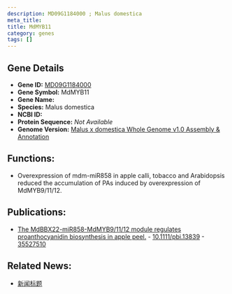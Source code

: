 ```yaml
---
description: MD09G1184000 ; Malus domestica
meta_title:
title: MdMYB11
category: genes
tags: []
---
```


## Gene Details
- **Gene ID:**	[MD09G1184000](https://www.maizegdb.org/gene_center/gene/MD09G1184000)
- **Gene Symbol:** MdMYB11
- **Gene Name:** 
- **Species:** Malus domestica
- **NCBI ID:** [  ]()
- **Protein Sequence:** *Not Available*
- **Genome Version:** [Malus x domestica Whole Genome v1.0 Assembly & Annotation]()

## Functions:
   - Overexpression of mdm-miR858 in apple calli, tobacco and Arabidopsis reduced the accumulation of PAs induced by overexpression of MdMYB9/11/12.

## Publications:
   - [The MdBBX22-miR858-MdMYB9/11/12 module regulates proanthocyanidin biosynthesis in apple peel.]( https://onlinelibrary.wiley.com/doi/10.1111/pbi.13839 ) - [10.1111/pbi.13839]( https://onlinelibrary.wiley.com/doi/10.1111/pbi.13839 ) - [35527510](https://pubmed.ncbi.nlm.nih.gov/35527510/)

## Related News:
   - [新闻标题](https://mp.weixin.qq.com/s?__biz=Mzg3MDEwNDEyMg==&mid=2247529322&idx=1&sn=37851b7a82320740b7f09a3e48b54669&chksm=ce90de3ff9e75729baa35417f0c0a0906e68cb611eaf7d0ce8607dda62fe2c57160987e1c602&scene=27#wechat_redirect)
